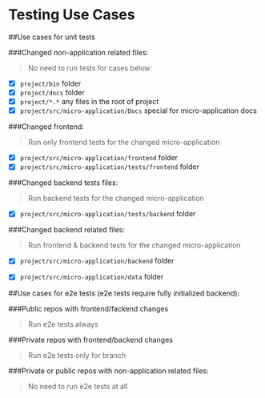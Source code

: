 Testing Use Cases
=================

##Use cases for unit tests

###Changed non-application related files:

> No need to run tests for cases below:

- [x] `project/bin` folder
- [x] `project/docs` folder
- [x] `project/*.*` any files in the root of project
- [x] `project/src/micro-application/Docs` special for micro-application docs
			
###Changed frontend:

> Run only frontend tests for the changed micro-application

- [x] `project/src/micro-application/frontend` folder
- [x] `project/src/micro-application/tests/frontend` folder

###Changed backend tests files:

> Run backend tests for the changed micro-application 

- [x] `project/src/micro-application/tests/backend` folder
	
###Changed backend related files:

> Run frontend & backend tests for the changed micro-application

- [x] `project/src/micro-application/backend` folder
- [x] `project/src/micro-application/data` folder


##Use cases for e2e tests (e2e tests require fully initialized backend):

###Public repos with frontend/fackend changes

> Run e2e tests always

###Private repos with frontend/backend changes

> Run e2e tests only for <stage> branch 

###Private or public repos with non-application related files:

> No need to run e2e tests at all
